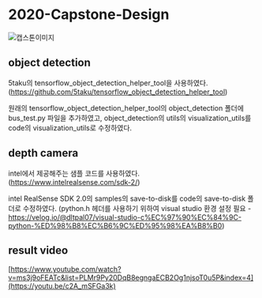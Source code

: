 # 2020-Capstone-Design

![캡스톤이미지](https://user-images.githubusercontent.com/44723287/84027141-7bdfb300-a9c9-11ea-978e-0625cd3c90bd.JPG)



## object detection
5taku의 tensorflow_object_detection_helper_tool을 사용하였다.
(https://github.com/5taku/tensorflow_object_detection_helper_tool)

원래의 tensorflow_object_detection_helper_tool의 object_detection 폴더에 
bus_test.py 파일을 추가하였고, object_detection의 utils의 visualization_utils를 code의
visualization_utils로 수정하였다.

## depth camera

intel에서 제공해주는 샘플 코드를 사용하였다.
(https://www.intelrealsense.com/sdk-2/)

intel RealSense SDK 2.0의 samples의 save-to-disk를 code의 save-to-disk 폴더로 수정하였다.
(python.h 헤더를 사용하기 위하여 visual studio 환경 설정 필요 - 
https://velog.io/@dltpal07/visual-studio-c%EC%97%90%EC%84%9C-python-%ED%98%B8%EC%B6%9C%ED%95%98%EA%B8%B0)

## result video

[https://www.youtube.com/watch?v=ms3j9oFEATc&list=PLMr9Py20DqB8egngaECB2Og1njsoT0u5P&index=4](https://youtu.be/c2A_mSFGa3k)
